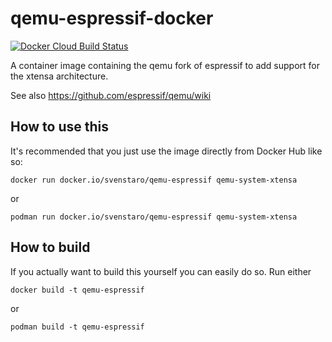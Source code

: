 # qemu-espressif-docker
[![Docker Cloud Build Status](https://img.shields.io/docker/cloud/build/svenstaro/qemu-espressif-docker)](https://cloud.docker.com/repository/docker/svenstaro/qemu-espressif-docker/)

A container image containing the qemu fork of espressif to add support for the xtensa architecture.

See also https://github.com/espressif/qemu/wiki

## How to use this
It's recommended that you just use the image directly from Docker Hub like so:

    docker run docker.io/svenstaro/qemu-espressif qemu-system-xtensa

or

    podman run docker.io/svenstaro/qemu-espressif qemu-system-xtensa

## How to build
If you actually want to build this yourself you can easily do so.
Run either

    docker build -t qemu-espressif

or

    podman build -t qemu-espressif
